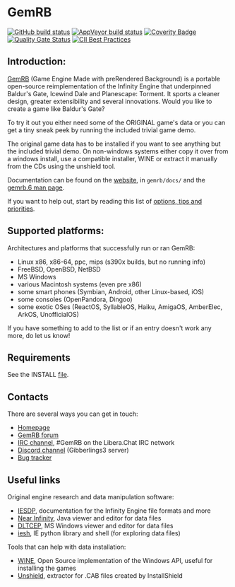 # GemRB

[![GitHub build status](https://github.com/gemrb/gemrb/actions/workflows/builder.yml/badge.svg)](https://github.com/gemrb/gemrb/actions/workflows/builder.yml)
[![AppVeyor build status](https://ci.appveyor.com/api/projects/status/k5atpwnihjjiv993?svg=true)](https://ci.appveyor.com/project/lynxlynxlynx/gemrb)
[![Coverity Badge](https://scan.coverity.com/projects/288/badge.svg)](https://scan.coverity.com/projects/gemrb)
[![Quality Gate Status](https://sonarcloud.io/api/project_badges/measure?project=gemrb_gemrb&metric=alert_status)](https://sonarcloud.io/dashboard?id=gemrb_gemrb)
[![CII Best Practices](https://bestpractices.coreinfrastructure.org/projects/3101/badge)](https://bestpractices.coreinfrastructure.org/projects/3101)

## Introduction:

[GemRB](https://gemrb.org) (Game Engine Made with preRendered Background) is a portable open-source
reimplementation of the Infinity Engine that underpinned Baldur's Gate,
Icewind Dale and Planescape: Torment. It sports a cleaner design, greater
extensibility and several innovations.
Would you like to create a game like Baldur's Gate?

To try it out you either need some of the ORIGINAL game's data or you can
get a tiny sneak peek by running the included trivial game demo.

The original game data has to be installed if you want to see anything but
the included trivial demo. On non-windows systems either copy it over from
a windows install, use a compatible installer, WINE or extract it manually
from the CDs using the unshield tool.

Documentation can be found on the [website](https://gemrb.org/Documentation),
in `gemrb/docs/` and the [gemrb.6 man page](https://gemrb.org/Manpage.html).

If you want to help out, start by reading this
list of [options, tips and priorities](https://github.com/gemrb/gemrb/blob/master/CONTRIBUTING.md).

## Supported platforms:

Architectures and platforms that successfully run or ran GemRB:
* Linux x86, x86-64, ppc, mips (s390x builds, but no running info)
* FreeBSD, OpenBSD, NetBSD
* MS Windows
* various Macintosh systems (even pre x86)
* some smart phones (Symbian, Android, other Linux-based, iOS)
* some consoles (OpenPandora, Dingoo)
* some exotic OSes (ReactOS, SyllableOS, Haiku, AmigaOS, AmberElec, ArkOS, UnofficialOS)

If you have something to add to the list or if an entry doesn't work any more, do let us know!

## Requirements

See the INSTALL [file](https://github.com/gemrb/gemrb/blob/master/INSTALL).

## Contacts

There are several ways you can get in touch:
* [Homepage](https://gemrb.org)
* [GemRB forum](https://www.gibberlings3.net/forums/forum/91-gemrb/)
* [IRC channel](https://web.libera.chat/#GemRB), #GemRB on the Libera.Chat IRC network
* [Discord channel](https://discord.gg/64rEVAk) (Gibberlings3 server)
* [Bug tracker](https://github.com/gemrb/gemrb/issues/new/choose)


## Useful links

Original engine research and data manipulation software:
* [IESDP](https://gibberlings3.github.io/iesdp/), documentation for the Infinity Engine file formats and more
* [Near Infinity](https://github.com/NearInfinityBrowser/NearInfinity/wiki), Java viewer and editor for data files
* [DLTCEP](https://www.gibberlings3.net/forums/forum/137-dltcep/), MS Windows viewer and editor for data files
* [iesh](https://github.com/gemrb/iesh), IE python library and shell (for exploring data files)

Tools that can help with data installation:
* [WINE](https://www.winehq.org), Open Source implementation of the Windows API, useful for installing the games
* [Unshield](http://synce.sourceforge.net/synce/unshield.php), extractor for .CAB files created by InstallShield

